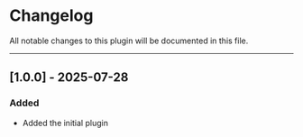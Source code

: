 # Changelog

All notable changes to this plugin will be documented in this file.

----------------------------------------------------------------------
## [1.0.0] - 2025-07-28
### Added
- Added the initial plugin